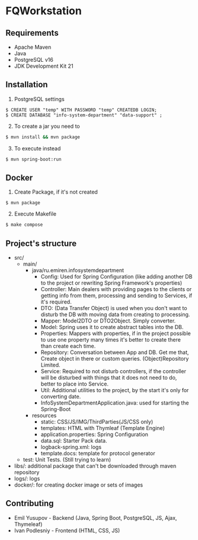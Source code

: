 # FQWorkstation

## Requirements

- Apache Maven
- Java 
- PostgreSQL v16
- JDK Development Kit 21

## Installation

1. PostgreSQL settings

```psql
$ CREATE USER "temp" WITH PASSWORD "temp" CREATEDB LOGIN;
$ CREATE DATABASE "info-system-department" "data-support" ;
```

2. To create a jar you need to

```bash
$ mvn install && mvn package
```

3. To execute instead

```bash
$ mvn spring-boot:run
```

## Docker

1. Create Package, if it's not created

```mvn
$ mvn package
```

2. Execute Makefile

```bash
$ make compose
```

## Project's structure 

- src/
    - main/
      - java/ru.emiren.infosystemdepartment
          - Config: Used for Spring Configuration (like adding another DB to the project or rewriting Spring Framework's properties)
          - Controller: Main dealers with providing pages to the clients or getting info from them, processing and sending to Services, if it's required.
          - DTO: (Data Transfer Object) is used when you don't want to disturb the DB with moving data from creating to processing.
          - Mapper: Model2DTO or DTO2Object. Simply converter.
          - Model: Spring uses it to create abstract tables into the DB.
          - Properties: Mappers with properties, if in the project possible to use one property many times it's better to create there than create each time.
          - Repository: Conversation between App and DB. Get me that, Create object in there or custom queries. (Object)Repository Limited.
          - Service: Required to not disturb controllers, if the controller will be disturbed with things that it does not need to do, better to place into Service. 
          - Util: Additional utilities to the project, by the start it's only for converting date.
          - InfoSystemDepartmentApplication.java: used for starting the Spring-Boot
      - resources
        - static: CSS/JS/IMG/ThirdParties(JS/CSS only)
        - templates: HTML with Thymleaf (Template Engine)
        - application.properties: Spring Configuration
        - data.sql: Starter Pack data.
        - logback-spring.xml: logs
        - template.docs: template for protocol generator
    - test: Unit Tests. (Still trying to learn)
- libs/: additional package that can't be downloaded through maven repository
- logs/: logs
- docker/: for creating docker image or sets of images

## Contributing 

- Emil Yusupov - Backend (Java, Spring Boot, PostgreSQL, JS, Ajax, Thymeleaf) 
- Ivan Podlesniy - Frontend (HTML, CSS, JS)